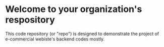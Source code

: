 # Welcome to your organization's respository
This code repository (or "repo") is designed to demonstrate the project of e-commercial webiste's backend codes mostly.
